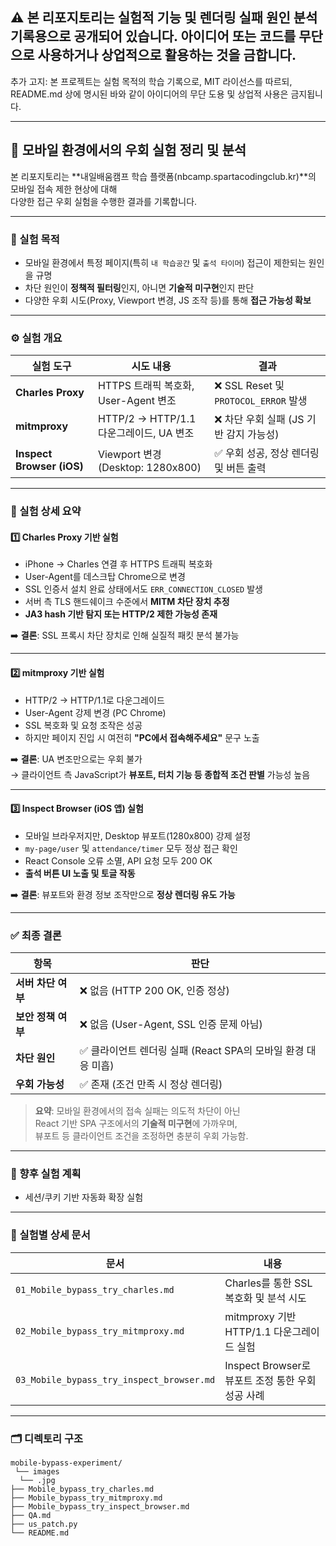 ## ⚠️ 본 리포지토리는 실험적 기능 및 렌더링 실패 원인 분석 기록용으로 공개되어 있습니다. 아이디어 또는 코드를 무단으로 사용하거나 상업적으로 활용하는 것을 금합니다.

추가 고지: 본 프로젝트는 실험 목적의 학습 기록으로, MIT 라이선스를 따르되, 
README.md 상에 명시된 바와 같이 아이디어의 무단 도용 및 상업적 사용은 금지됩니다.


---

## 🧭 모바일 환경에서의 우회 실험 정리 및 분석

본 리포지토리는 **내일배움캠프 학습 플랫폼(nbcamp.spartacodingclub.kr)**의 모바일 접속 제한 현상에 대해  
다양한 접근 우회 실험을 수행한 결과를 기록합니다.

---

### 📌 실험 목적

- 모바일 환경에서 특정 페이지(특히 `내 학습공간` 및 `출석 타이머`) 접근이 제한되는 원인을 규명
- 차단 원인이 **정책적 필터링**인지, 아니면 **기술적 미구현**인지 판단
- 다양한 우회 시도(Proxy, Viewport 변경, JS 조작 등)를 통해 **접근 가능성 확보**

---

### ⚙️ 실험 개요

| 실험 도구 | 시도 내용 | 결과 |
|-----------|-----------|------|
| **Charles Proxy** | HTTPS 트래픽 복호화, User-Agent 변조 | ❌ SSL Reset 및 `PROTOCOL_ERROR` 발생 |
| **mitmproxy** | HTTP/2 → HTTP/1.1 다운그레이드, UA 변조 | ❌ 차단 우회 실패 (JS 기반 감지 가능성) |
| **Inspect Browser (iOS)** | Viewport 변경 (Desktop: 1280x800) | ✅ 우회 성공, 정상 렌더링 및 버튼 출력 |

---

### 🔬 실험 상세 요약

#### 1️⃣ Charles Proxy 기반 실험

- iPhone → Charles 연결 후 HTTPS 트래픽 복호화
- User-Agent를 데스크탑 Chrome으로 변경
- SSL 인증서 설치 완료 상태에서도 `ERR_CONNECTION_CLOSED` 발생
- 서버 측 TLS 핸드쉐이크 수준에서 **MITM 차단 장치 추정**
- **JA3 hash 기반 탐지 또는 HTTP/2 제한 가능성 존재**

➡️ **결론**: SSL 프록시 차단 장치로 인해 실질적 패킷 분석 불가능

---

#### 2️⃣ mitmproxy 기반 실험

- HTTP/2 → HTTP/1.1로 다운그레이드
- User-Agent 강제 변경 (PC Chrome)
- SSL 복호화 및 요청 조작은 성공
- 하지만 페이지 진입 시 여전히 **"PC에서 접속해주세요"** 문구 노출

➡️ **결론**: UA 변조만으로는 우회 불가  
→ 클라이언트 측 JavaScript가 **뷰포트, 터치 기능 등 종합적 조건 판별** 가능성 높음

---

#### 3️⃣ Inspect Browser (iOS 앱) 실험

- 모바일 브라우저지만, Desktop 뷰포트(1280x800) 강제 설정
- `my-page/user` 및 `attendance/timer` 모두 정상 접근 확인
- React Console 오류 소멸, API 요청 모두 200 OK
- **출석 버튼 UI 노출 및 토글 작동**

➡️ **결론**: 뷰포트와 환경 정보 조작만으로 **정상 렌더링 유도 가능**

---

### ✅ 최종 결론

| 항목 | 판단 |
|------|------|
| **서버 차단 여부** | ❌ 없음 (HTTP 200 OK, 인증 정상) |
| **보안 정책 여부** | ❌ 없음 (User-Agent, SSL 인증 문제 아님) |
| **차단 원인** | ✅ 클라이언트 렌더링 실패 (React SPA의 모바일 환경 대응 미흡) |
| **우회 가능성** | ✅ 존재 (조건 만족 시 정상 렌더링) |

> **요약**: 모바일 환경에서의 접속 실패는 의도적 차단이 아닌  
> React 기반 SPA 구조에서의 **기술적 미구현**에 가까우며,  
> 뷰포트 등 클라이언트 조건을 조정하면 충분히 우회 가능함.

---

### 🧪 향후 실험 계획

- 세션/쿠키 기반 자동화 확장 실험

---

### 📁 실험별 상세 문서

| 문서 | 내용 |
|------|------|
| `01_Mobile_bypass_try_charles.md` | Charles를 통한 SSL 복호화 및 분석 시도 |
| `02_Mobile_bypass_try_mitmproxy.md` | mitmproxy 기반 HTTP/1.1 다운그레이드 실험 |
| `03_Mobile_bypass_try_inspect_browser.md` | Inspect Browser로 뷰포트 조정 통한 우회 성공 사례 |

---

### 🗂 디렉토리 구조

```
mobile-bypass-experiment/
 └── images
  └── .jpg
├── Mobile_bypass_try_charles.md
├── Mobile_bypass_try_mitmproxy.md
├── Mobile_bypass_try_inspect_browser.md
├── QA.md
├── us_patch.py
└── README.md
```
